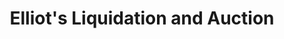 ---
title: "Elliot's Liquidation and Auction"
url: /clinton/elliots-liquidation-and-auction/
shop: variety store
---